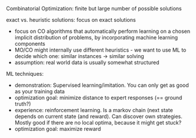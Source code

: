 Combinatorial Optimization: finite but large number of possible solutions

exact vs. heuristic solutions: focus on exact solutions
 - focus on CO algorithms that automatically perform learning on a chosen implicit distribution of problems, by incorporating machine learning components
 - MO/CO might internally use different heuristics - we want to use ML to decide which one: similar instances -> similar solving
 - assumption: real world data is usually somewhat structured
 
 ML techniques:
 - demonstration: Supervised learning/imitation. You can only get as good as your training data
  - optimization goal: minimize distance to expert responses (== ground truth?)
 - experience: reinforcement learning. Is a markov chain (next state depends on current state (and reward). Can discover own strategies. Mostly good if there are no local optima, because it might get stuck?
  - optimization goal: maximize reward
